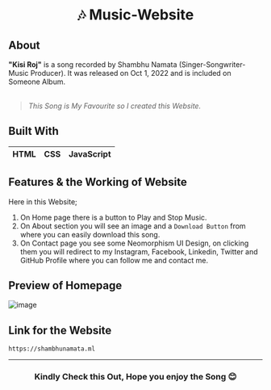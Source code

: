 <h1 align="center">🎶 Music-Website</h1>

## About
**"Kisi Roj"** is a song recorded by Shambhu Namata (Singer-Songwriter-Music Producer). It was released on Oct 1, 2022 and is included on Someone Album.
<br>
<br>
>_This Song is My Favourite so I created this Website._

## Built With
|HTML|CSS|JavaScript|
|---|---|---|

## Features & the Working of Website
Here in this Website;
  1. On Home page there is a button to Play and Stop Music.
  2. On About section you will see an image and a `Download Button` from where you can easily download this song.
  3. On Contact page you see some Neomorphism UI Design, on clicking them you will redirect to my Instagram, Facebook, Linkedin, Twitter and GitHub Profile where you can follow me and contact me.
  
## Preview of Homepage
![image]()

## Link for the Website
```
https://shambhunamata.ml
```

***
<h3 align="center">Kindly Check this Out, Hope you enjoy the Song 😊</h3>
